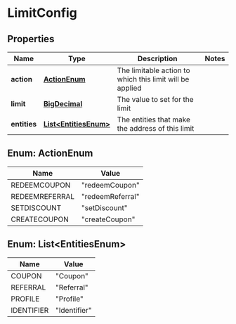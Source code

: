 
# LimitConfig

## Properties
Name | Type | Description | Notes
------------ | ------------- | ------------- | -------------
**action** | [**ActionEnum**](#ActionEnum) | The limitable action to which this limit will be applied | 
**limit** | [**BigDecimal**](BigDecimal.md) | The value to set for the limit | 
**entities** | [**List&lt;EntitiesEnum&gt;**](#List&lt;EntitiesEnum&gt;) | The entities that make the address of this limit | 


<a name="ActionEnum"></a>
## Enum: ActionEnum
Name | Value
---- | -----
REDEEMCOUPON | &quot;redeemCoupon&quot;
REDEEMREFERRAL | &quot;redeemReferral&quot;
SETDISCOUNT | &quot;setDiscount&quot;
CREATECOUPON | &quot;createCoupon&quot;


<a name="List<EntitiesEnum>"></a>
## Enum: List&lt;EntitiesEnum&gt;
Name | Value
---- | -----
COUPON | &quot;Coupon&quot;
REFERRAL | &quot;Referral&quot;
PROFILE | &quot;Profile&quot;
IDENTIFIER | &quot;Identifier&quot;



